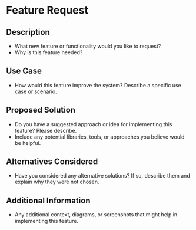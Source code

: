 # Feature Request

## Description

- What new feature or functionality would you like to request?
- Why is this feature needed?

## Use Case

- How would this feature improve the system? Describe a specific use case or scenario.

## Proposed Solution

- Do you have a suggested approach or idea for implementing this feature? Please describe.
- Include any potential libraries, tools, or approaches you believe would be helpful.

## Alternatives Considered

- Have you considered any alternative solutions? If so, describe them and explain why they were not chosen.

## Additional Information

- Any additional context, diagrams, or screenshots that might help in implementing this feature.

